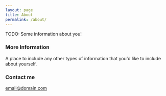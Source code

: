 ```yaml
---
layout: page
title: About
permalink: /about/
---
```


TODO: Some information about you!

### More Information

A place to include any other types of information that you'd like to include about yourself.

### Contact me

[email@domain.com](mailto:email@domain.com)